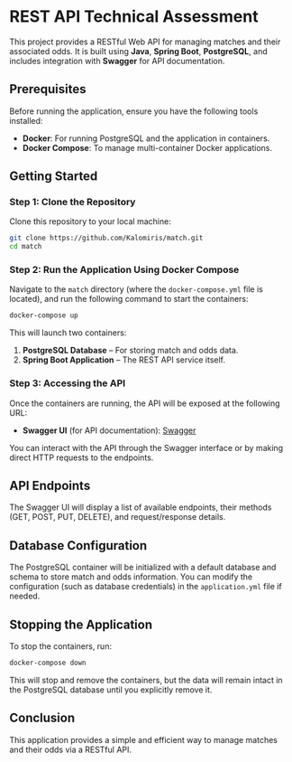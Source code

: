 # REST API Technical Assessment

This project provides a RESTful Web API for managing matches and their associated odds. It is built using **Java**, **Spring Boot**, **PostgreSQL**, and includes integration with **Swagger** for API documentation.

## Prerequisites

Before running the application, ensure you have the following tools installed:

- **Docker**: For running PostgreSQL and the application in containers.
- **Docker Compose**: To manage multi-container Docker applications.

## Getting Started

### Step 1: Clone the Repository
Clone this repository to your local machine:

```bash
git clone https://github.com/Kalomiris/match.git
cd match
```

### Step 2: Run the Application Using Docker Compose
Navigate to the `match` directory (where the `docker-compose.yml` file is located), and run the following command to start the containers:

```bash
docker-compose up
```

This will launch two containers:

1. **PostgreSQL Database** – For storing match and odds data.
2. **Spring Boot Application** – The REST API service itself.

### Step 3: Accessing the API

Once the containers are running, the API will be exposed at the following URL:

- **Swagger UI** (for API documentation): [Swagger](http://localhost:8080/swagger-ui/index.html)

You can interact with the API through the Swagger interface or by making direct HTTP requests to the endpoints.

## API Endpoints

The Swagger UI will display a list of available endpoints, their methods (GET, POST, PUT, DELETE), and request/response details.

## Database Configuration

The PostgreSQL container will be initialized with a default database and schema to store match and odds information. You can modify the configuration (such as database credentials) in the `application.yml` file if needed.

## Stopping the Application

To stop the containers, run:

```bash
docker-compose down
```

This will stop and remove the containers, but the data will remain intact in the PostgreSQL database until you explicitly remove it.

## Conclusion

This application provides a simple and efficient way to manage matches and their odds via a RESTful API.